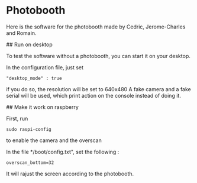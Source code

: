 # Photobooth

Here is the software for the photobooth made by Cedric, Jerome-Charles and Romain.

## Run on desktop

To test the software without a photobooth, you can start it on your desktop.

In the configuration file, just set

```
"desktop_mode" : true
```

if you do so, the resolution will be set to 640x480
A fake camera and a fake serial will be used, which print action on the console instead of doing it.

## Make it work on raspberry

First, run

```
sudo raspi-config
```

to enable the camera and the overscan


In the file */boot/config.txt", set the following :

```
overscan_bottom=32
```

It will rajust the screen according to the photobooth.

